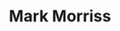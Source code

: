 ---
title: "Mark Morriss"
summary: "Born in Chiswick, London in the 1970s. Singer/songwriter guitarist and occasional actor and founding member of with his brother . Started his solo career under an alias and toured in between his band commitments. He released his first solo album under his own name whilst the band were still together. When the band called it a day amicably in 2012 he continued with his solo career and also joined friend 's backing band. He also collaborated with Matt on a single for Record Store Day 2015. The Bluetones reunited in 2016 and continue to tour."
slug: "mark-morriss"
image: "mark-morriss.jpg"
apple_music_artist_url: "https://music.apple.com/gb/artist/mark-morriss/20913878"
wikipedia_url: "https://en.wikipedia.org/wiki/Mark_Morriss"
---